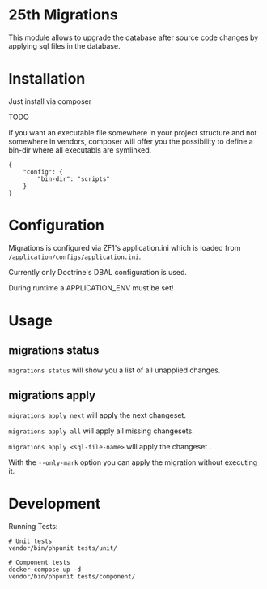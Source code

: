# 25th Migrations

This module allows to upgrade the database after source code changes by applying sql files in the database.

# Installation

Just install via composer

TODO

If you want an executable file somewhere in your project structure and not somewhere in vendors, composer will offer
you the possibility to define a bin-dir where all executabls are symlinked.

```
{
    "config": {
        "bin-dir": "scripts"
    }
}
```

# Configuration

Migrations is configured via ZF1's application.ini which is loaded from `/application/configs/application.ini`.

Currently only Doctrine's DBAL configuration is used.

During runtime a APPLICATION_ENV must be set!

# Usage

## migrations status

`migrations status` will show you a list of all unapplied changes.

## migrations apply

`migrations apply next` will apply the next changeset.

`migrations apply all` will apply all missing changesets.

`migrations apply <sql-file-name>` will apply the changeset <sql-file-name>.

With the `--only-mark` option you can apply the migration without executing it.

# Development

Running Tests:
```
# Unit tests
vendor/bin/phpunit tests/unit/

# Component tests
docker-compose up -d
vendor/bin/phpunit tests/component/
```
